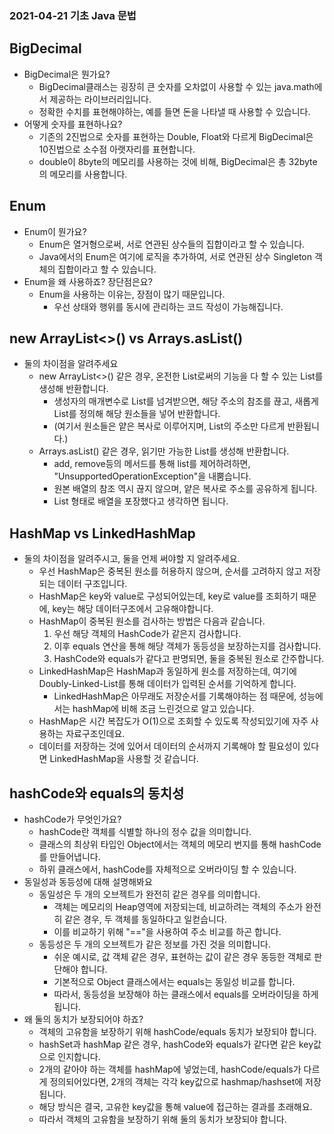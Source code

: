 ### 2021-04-21 기초 Java 문법

## BigDecimal
- BigDecimal은 뭔가요?
    - BigDecimal클래스는 굉장히 큰 숫자를 오차없이 사용할 수 있는 java.math에서 제공하는 라이브러리입니다. 
    - 정확한 수치를 표현해야하는, 예를 들면 돈을 나타낼 때 사용할 수 있습니다. 
- 어떻게 숫자를 표현하나요?
    - 기존의 2진법으로 숫자를 표현하는 Double, Float와 다르게 BigDecimal은 10진법으로 소수점 아랫자리를 표현합니다.
    - double이 8byte의 메모리를 사용하는 것에 비해, BigDecimal은 총 32byte의 메모리를 사용합니다. 

## Enum
- Enum이 뭔가요?
    - Enum은 열거형으로써, 서로 연관된 상수들의 집합이라고 할 수 있습니다. 
    - Java에서의 Enum은 여기에 로직을 추가하여, 서로 연관된 상수 Singleton 객체의 집합이라고 할 수 있습니다. 
- Enum을 왜 사용하죠? 장단점은요?
    - Enum을 사용하는 이유는, 장점이 많기 때문입니다. 
        - 우선 상태와 행위를 동시에 관리하는 코드 작성이 가능해집니다. 
        
## new ArrayList<>() vs Arrays.asList()
- 둘의 차이점을 알려주세요
    - new ArrayList<>() 같은 경우, 온전한 List로써의 기능을 다 할 수 있는 List를 생성해 반환합니다. 
        - 생성자의 매개변수로 List를 넘겨받으면, 해당 주소의 참조를 끊고, 새롭게 List를 정의해 해당 원소들을 넣어 반환합니다. 
        - (여기서 원소들은 얕은 복사로 이루어지며, List의 주소만 다르게 반환됩니다.)
    - Arrays.asList() 같은 경우, 읽기만 가능한 List를 생성해 반환합니다. 
        - add, remove등의 메서드를 통해 list를 제어하려하면, "UnsupportedOperationException"을 내뿜습니다. 
        - 원본 배열의 참조 역시 끊지 않으며, 얕은 복사로 주소를 공유하게 됩니다. 
        - List 형태로 배열을 포장했다고 생각하면 됩니다. 

## HashMap vs LinkedHashMap
- 둘의 차이점을 알려주시고, 둘을 언제 써야할 지 알려주세요. 
    - 우선 HashMap은 중복된 원소를 허용하지 않으며, 순서를 고려하지 않고 저장되는 데이터 구조입니다. 
    - HashMap은 key와 value로 구성되어있는데, key로 value를 조회하기 때문에, key는 해당 데이터구조에서 고유해야합니다. 
    - HashMap이 중복된 원소를 검사하는 방법은 다음과 같습니다. 
        1. 우선 해당 객체의 HashCode가 같은지 검사합니다. 
        2. 이후 equals 연산을 통해 해당 객체가 동등성을 보장하는지를 검사합니다. 
        3. HashCode와 equals가 같다고 판명되면, 둘을 중복된 원소로 간주합니다. 
    - LinkedHashMap은 HashMap과 동일하게 원소를 저장하는데, 여기에 Doubly-Linked-List를 통해 데이터가 입력된 순서를 기억하게 합니다. 
        - LinkedHashMap은 아무래도 저장순서를 기록해야하는 점 때문에, 성능에서는 hashMap에 비해 조금 느린것으로 알고 있습니다. 
    - HashMap은 시간 복잡도가 O(1)으로 조회할 수 있도록 작성되있기에 자주 사용하는 자료구조인데요. 
    - 데이터를 저장하는 것에 있어서 데이터의 순서까지 기록해야 할 필요성이 있다면 LinkedHashMap을 사용할 것 같습니다. 

## hashCode와 equals의 동치성
- hashCode가 무엇인가요?
    - hashCode란 객체를 식별할 하나의 정수 값을 의미합니다. 
    - 클래스의 최상위 타입인 Object에서는 객체의 메모리 번지를 통해 hashCode를 만들어냅니다. 
    - 하위 클래스에서, hashCode를 자체적으로 오버라이딩 할 수 있습니다. 
- 동일성과 동등성에 대해 설명해봐요
    - 동일성은 두 개의 오브젝트가 완전히 같은 경우를 의미합니다. 
        - 객체는 메모리의 Heap영역에 저장되는데, 비교하려는 객체의 주소가 완전히 같은 경우, 두 객체를 동일하다고 일컫습니다. 
        - 이를 비교하기 위해 "=="을 사용하여 주소 비교를 하곤 합니다. 
    - 동등성은 두 개의 오브젝트가 같은 정보를 가진 것을 의미합니다. 
        - 쉬운 예시로, 값 객체 같은 경우, 표현하는 값이 같은 경우 동등한 객체로 판단해야 합니다. 
        - 기본적으로 Object 클래스에서는 equals는 동일성 비교를 합니다. 
        - 따라서, 동등성을 보장해야 하는 클래스에서 equals를 오버라이딩을 하게 됩니다. 
- 왜 둘의 동치가 보장되어야 하죠? 
    - 객체의 고유함을 보장하기 위해 hashCode/equals 동치가 보장되야 합니다. 
    - hashSet과 hashMap 같은 경우, hashCode와 equals가 같다면 같은 key값으로 인지합니다. 
    - 2개의 같아야 하는 객체를 hashMap에 넣었는데, hashCode/equals가 다르게 정의되어있다면, 2개의 객체는 각각 key값으로 hashmap/hashset에 저장됩니다. 
    - 해당 방식은 결국, 고유한 key값을 통해 value에 접근하는 결과를 초래해요. 
    - 따라서 객체의 고유함을 보장하기 위해 둘의 동치가 보장되야 합니다. 